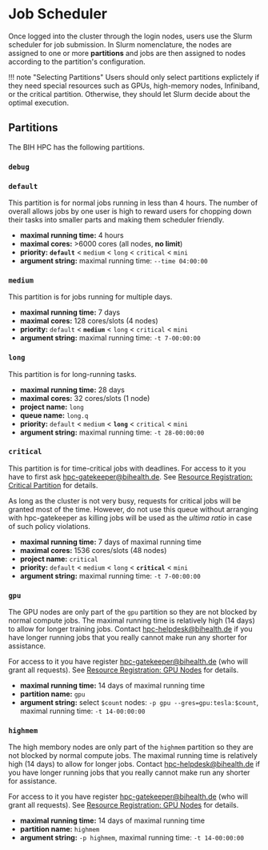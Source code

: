 # Job Scheduler

Once logged into the cluster through the login nodes, users use the Slurm scheduler for job submission.
In Slurm nomenclature, the nodes are assigned to one or more **partitions** and jobs are then assigned to nodes according to the partition's configuration.

!!! note "Selecting Partitions"
    Users should only select partitions explictely if they need special resources such as GPUs, high-memory nodes, Infiniband, or the critical partition.
    Otherwise, they should let Slurm decide about the optimal execution.

## Partitions

The BIH HPC has the following partitions.

### `debug`

### `default`

This partition is for normal jobs running in less than 4 hours.
The number of overall allows jobs by one user is high to reward users for chopping down their tasks into smaller parts and making them scheduler friendly.

* **maximal running time:** 4 hours
* **maximal cores:** >6000 cores (all nodes, **no limit**)
* **priority:** **`default`** < `medium` < `long` < `critical` < `mini`
* **argument string:** maximal running time: `--time 04:00:00`

### `medium`

This partition is for jobs running for multiple days.

* **maximal running time:** 7 days
* **maximal cores:** 128 cores/slots (4 nodes)
* **priority:** `default` < **`medium`** < `long` < `critical` < `mini`
* **argument string:** maximal running time: `-t 7-00:00:00`

### `long`

This partition is for long-running tasks.

* **maximal running time:** 28 days
* **maximal cores:** 32 cores/slots (1 node)
* **project name:** `long`
* **queue name:** `long.q`
* **priority:** `default` < `medium` < **`long`** < `critical` < `mini`
* **argument string:** maximal running time: `-t 28-00:00:00`

### `critical`

This partition is for time-critical jobs with deadlines.
For access to it you have to first ask [hpc-gatekeeper@bihealth.de](mailto:hpc-gatekeeper@bihealth.de).
See [Resource Registration: Critical Partition](../admin/resource-registration.md#critical-partition) for details.

As long as the cluster is not very busy, requests for critical jobs will be granted most of the time.
However, do not use this queue without arranging with hpc-gatekeeper as killing jobs will be used as the *ultima ratio* in case of such policy violations.

* **maximal running time:** 7 days of maximal running time
* **maximal cores:** 1536 cores/slots (48 nodes)
* **project name:** `critical`
* **priority:** `default` < `medium` < `long` < **`critical`** < `mini`
* **argument string:** maximal running time: `-t 7-00:00:00`

### `gpu`

The GPU nodes are only part of the `gpu` partition so they are not blocked by normal compute jobs.
The maximal running time is relatively high (14 days) to allow for longer training jobs.
Contact hpc-helpdesk@bihealth.de if you have longer running jobs that you really cannot make run any shorter for assistance.

For access to it you have register [hpc-gatekeeper@bihealth.de](mailto:hpc-gatekeeper@bihealth.de) (who will grant all requests).
See [Resource Registration: GPU Nodes](../admin/resource-registration.md#gpu-nodes) for details.

* **maximal running time:** 14 days of maximal running time
* **partition name:** `gpu`
* **argument string:** select `$count` nodes: `-p gpu --gres=gpu:tesla:$count`, maximal running time: `-t 14-00:00:00`

### `highmem`

The high membory nodes are only part of the `highmem` partition so they are not blocked by normal compute jobs.
The maximal running time is relatively high (14 days) to allow for longer jobs.
Contact hpc-helpdesk@bihealth.de if you have longer running jobs that you really cannot make run any shorter for assistance.

For access to it you have register [hpc-gatekeeper@bihealth.de](mailto:hpc-gatekeeper@bihealth.de) (who will grant all requests).
See [Resource Registration: GPU Nodes](../admin/resource-registration.md#high-memory-nodes) for details.

* **maximal running time:** 14 days of maximal running time
* **partition name:** `highmem`
* **argument string:** `-p highmem`, maximal running time: `-t 14-00:00:00`
